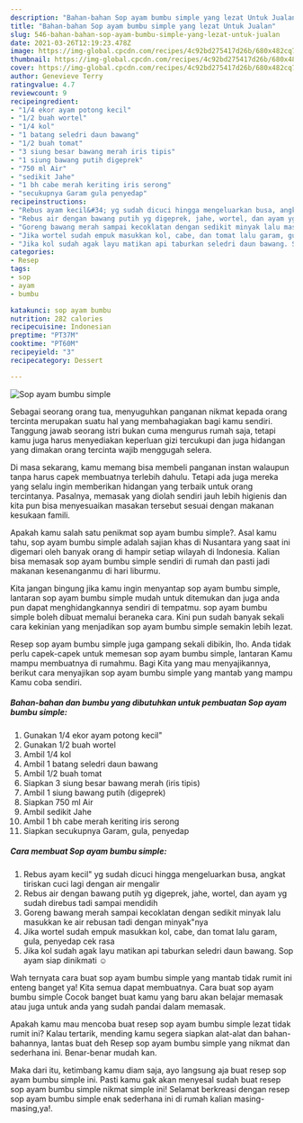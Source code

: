 ```yaml
---
description: "Bahan-bahan Sop ayam bumbu simple yang lezat Untuk Jualan"
title: "Bahan-bahan Sop ayam bumbu simple yang lezat Untuk Jualan"
slug: 546-bahan-bahan-sop-ayam-bumbu-simple-yang-lezat-untuk-jualan
date: 2021-03-26T12:19:23.478Z
image: https://img-global.cpcdn.com/recipes/4c92bd275417d26b/680x482cq70/sop-ayam-bumbu-simple-foto-resep-utama.jpg
thumbnail: https://img-global.cpcdn.com/recipes/4c92bd275417d26b/680x482cq70/sop-ayam-bumbu-simple-foto-resep-utama.jpg
cover: https://img-global.cpcdn.com/recipes/4c92bd275417d26b/680x482cq70/sop-ayam-bumbu-simple-foto-resep-utama.jpg
author: Genevieve Terry
ratingvalue: 4.7
reviewcount: 9
recipeingredient:
- "1/4 ekor ayam potong kecil"
- "1/2 buah wortel"
- "1/4 kol"
- "1 batang seledri daun bawang"
- "1/2 buah tomat"
- "3 siung besar bawang merah iris tipis"
- "1 siung bawang putih digeprek"
- "750 ml Air"
- "sedikit Jahe"
- "1 bh cabe merah keriting iris serong"
- "secukupnya Garam gula penyedap"
recipeinstructions:
- "Rebus ayam kecil&#34; yg sudah dicuci hingga mengeluarkan busa, angkat tiriskan cuci lagi dengan air mengalir"
- "Rebus air dengan bawang putih yg digeprek, jahe, wortel, dan ayam yg sudah direbus tadi sampai mendidih"
- "Goreng bawang merah sampai kecoklatan dengan sedikit minyak lalu masukkan ke air rebusan tadi dengan minyak&#34;nya"
- "Jika wortel sudah empuk masukkan kol, cabe, dan tomat lalu garam, gula, penyedap cek rasa"
- "Jika kol sudah agak layu matikan api taburkan seledri daun bawang. Sop ayam siap dinikmati ☺️"
categories:
- Resep
tags:
- sop
- ayam
- bumbu

katakunci: sop ayam bumbu 
nutrition: 282 calories
recipecuisine: Indonesian
preptime: "PT37M"
cooktime: "PT60M"
recipeyield: "3"
recipecategory: Dessert

---
```



![Sop ayam bumbu simple](https://img-global.cpcdn.com/recipes/4c92bd275417d26b/680x482cq70/sop-ayam-bumbu-simple-foto-resep-utama.jpg)

Sebagai seorang orang tua, menyuguhkan panganan nikmat kepada orang tercinta merupakan suatu hal yang membahagiakan bagi kamu sendiri. Tanggung jawab seorang istri bukan cuma mengurus rumah saja, tetapi kamu juga harus menyediakan keperluan gizi tercukupi dan juga hidangan yang dimakan orang tercinta wajib menggugah selera.

Di masa  sekarang, kamu memang bisa membeli panganan instan walaupun tanpa harus capek membuatnya terlebih dahulu. Tetapi ada juga mereka yang selalu ingin memberikan hidangan yang terbaik untuk orang tercintanya. Pasalnya, memasak yang diolah sendiri jauh lebih higienis dan kita pun bisa menyesuaikan masakan tersebut sesuai dengan makanan kesukaan famili. 



Apakah kamu salah satu penikmat sop ayam bumbu simple?. Asal kamu tahu, sop ayam bumbu simple adalah sajian khas di Nusantara yang saat ini digemari oleh banyak orang di hampir setiap wilayah di Indonesia. Kalian bisa memasak sop ayam bumbu simple sendiri di rumah dan pasti jadi makanan kesenanganmu di hari liburmu.

Kita jangan bingung jika kamu ingin menyantap sop ayam bumbu simple, lantaran sop ayam bumbu simple mudah untuk ditemukan dan juga anda pun dapat menghidangkannya sendiri di tempatmu. sop ayam bumbu simple boleh dibuat memalui beraneka cara. Kini pun sudah banyak sekali cara kekinian yang menjadikan sop ayam bumbu simple semakin lebih lezat.

Resep sop ayam bumbu simple juga gampang sekali dibikin, lho. Anda tidak perlu capek-capek untuk memesan sop ayam bumbu simple, lantaran Kamu mampu membuatnya di rumahmu. Bagi Kita yang mau menyajikannya, berikut cara menyajikan sop ayam bumbu simple yang mantab yang mampu Kamu coba sendiri.

<!--inarticleads1-->

##### Bahan-bahan dan bumbu yang dibutuhkan untuk pembuatan Sop ayam bumbu simple:

1. Gunakan 1/4 ekor ayam potong kecil&#34;
1. Gunakan 1/2 buah wortel
1. Ambil 1/4 kol
1. Ambil 1 batang seledri daun bawang
1. Ambil 1/2 buah tomat
1. Siapkan 3 siung besar bawang merah (iris tipis)
1. Ambil 1 siung bawang putih (digeprek)
1. Siapkan 750 ml Air
1. Ambil sedikit Jahe
1. Ambil 1 bh cabe merah keriting iris serong
1. Siapkan secukupnya Garam, gula, penyedap




<!--inarticleads2-->

##### Cara membuat Sop ayam bumbu simple:

1. Rebus ayam kecil&#34; yg sudah dicuci hingga mengeluarkan busa, angkat tiriskan cuci lagi dengan air mengalir
1. Rebus air dengan bawang putih yg digeprek, jahe, wortel, dan ayam yg sudah direbus tadi sampai mendidih
1. Goreng bawang merah sampai kecoklatan dengan sedikit minyak lalu masukkan ke air rebusan tadi dengan minyak&#34;nya
1. Jika wortel sudah empuk masukkan kol, cabe, dan tomat lalu garam, gula, penyedap cek rasa
1. Jika kol sudah agak layu matikan api taburkan seledri daun bawang. Sop ayam siap dinikmati ☺️




Wah ternyata cara buat sop ayam bumbu simple yang mantab tidak rumit ini enteng banget ya! Kita semua dapat membuatnya. Cara buat sop ayam bumbu simple Cocok banget buat kamu yang baru akan belajar memasak atau juga untuk anda yang sudah pandai dalam memasak.

Apakah kamu mau mencoba buat resep sop ayam bumbu simple lezat tidak rumit ini? Kalau tertarik, mending kamu segera siapkan alat-alat dan bahan-bahannya, lantas buat deh Resep sop ayam bumbu simple yang nikmat dan sederhana ini. Benar-benar mudah kan. 

Maka dari itu, ketimbang kamu diam saja, ayo langsung aja buat resep sop ayam bumbu simple ini. Pasti kamu gak akan menyesal sudah buat resep sop ayam bumbu simple nikmat simple ini! Selamat berkreasi dengan resep sop ayam bumbu simple enak sederhana ini di rumah kalian masing-masing,ya!.

